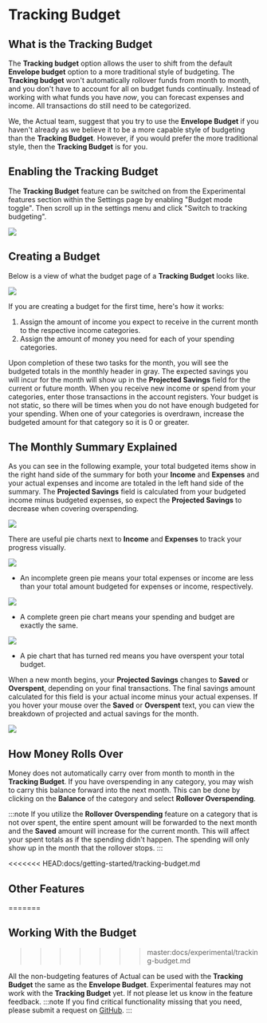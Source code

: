 # Tracking Budget

## What is the Tracking Budget

The **Tracking budget** option allows the user to shift from the default **Envelope budget** option to a more traditional style of budgeting.
The **Tracking budget** won't automatically rollover funds from month to month, and you don't have to account for all on budget funds continually.
Instead of working with what funds you have _now_, you can forecast expenses and income.
All transactions do still need to be categorized.

We, the Actual team, suggest that you try to use the **Envelope Budget** if you haven't already as we believe it to be a more capable style of budgeting than the **Tracking Budget**. However, if you would prefer the more traditional style, then the **Tracking Budget** is for you.

## Enabling the Tracking Budget

The **Tracking Budget** feature can be switched on from the Experimental features section within the Settings page by enabling "Budget mode toggle".
Then scroll up in the settings menu and click "Switch to tracking budgeting".

![](/img/tracking-budget-7.png)

## Creating a Budget

Below is a view of what the budget page of a **Tracking Budget** looks like.

![](/img/tracking-budget-1.png)

If you are creating a budget for the first time, here's how it works:

1. Assign the amount of income you expect to receive in the current month to the respective income categories.
2. Assign the amount of money you need for each of your spending categories.

Upon completion of these two tasks for the month, you will see the budgeted totals in the monthly header in gray.
The expected savings you will incur for the month will show up in the **Projected Savings** field for the current or future month.
When you receive new income or spend from your categories, enter those transactions in the account registers.
Your budget is not static, so there will be times when you do not have enough budgeted for your spending.
When one of your categories is overdrawn, increase the budgeted amount for that category so it is 0 or greater.

## The Monthly Summary Explained

As you can see in the following example, your total budgeted items show in the right hand side of the summary for both your **Income** and **Expenses** and your actual expenses and income are totaled in the left hand side of the summary. The **Projected Savings** field is calculated from your budgeted income minus budgeted expenses, so expect the **Projected Savings** to decrease when covering overspending.

![](/img/tracking-budget-2.png)

There are useful pie charts next to **Income** and **Expenses** to track your progress visually.

![](/img/tracking-budget-5.png)

- An incomplete green pie means your total expenses or income are less than your total amount budgeted for expenses or income, respectively.

![](/img/tracking-budget-4.png)

- A complete green pie chart means your spending and budget are exactly the same.

![](/img/tracking-budget-6.png)

- A pie chart that has turned red means you have overspent your total budget.

When a new month begins, your **Projected Savings** changes to **Saved** or **Overspent**, depending on your final transactions. The final savings amount calculated for this field is your actual income minus your actual expenses. If you hover your mouse over the **Saved** or **Overspent** text, you can view the breakdown of projected and actual savings for the month.

![](/img/tracking-budget-3.png)

## How Money Rolls Over

Money does not automatically carry over from month to month in the **Tracking Budget**. If you have overspending in any category, you may wish to carry this balance forward into the next month. This can be done by clicking on the **Balance** of the category and select **Rollover Overspending**.

:::note
If you utilize the **Rollover Overspending** feature on a category that is not over spent, the entire spent amount will be forwarded to the next month and the **Saved** amount will increase for the current month.
This will affect your spent totals as if the spending didn't happen.
The spending will only show up in the month that the rollover stops.
:::

<<<<<<< HEAD:docs/getting-started/tracking-budget.md
## Other Features
=======
## Working With the Budget
>>>>>>> master:docs/experimental/tracking-budget.md

All the non-budgeting features of Actual can be used with the **Tracking Budget** the same as the **Envelope Budget**.
Experimental features may not work with the **Tracking Budget** yet.
If not please let us know in the feature feedback.
:::note
If you find critical functionality missing that you need, please submit a request on [GitHub](/contact).
:::
